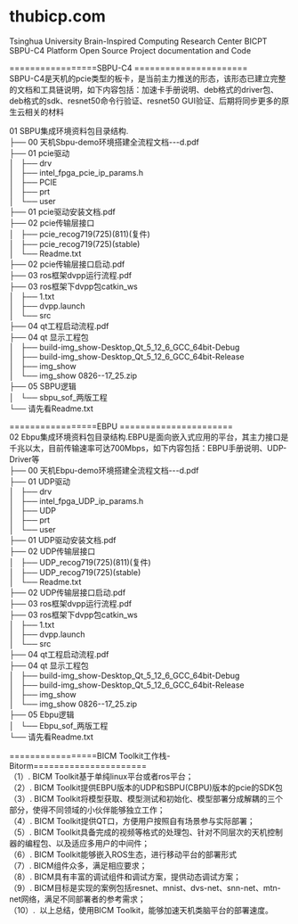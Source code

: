 # thubicp.com
Tsinghua University Brain-Inspired Computing Research Center
BICPT SBPU-C4 Platform Open Source Project documentation and Code

=================SBPU-C4 ======================  
SBPU-C4是天机的pcie类型的板卡，是当前主力推送的形态，该形态已建立完整的文档和工具链说明，如下内容包括：加速卡手册说明、deb格式的driver包、deb格式的sdk、resnet50命令行验证、resnet50 GUI验证、后期将同步更多的原生云相关的材料  

01 SBPU集成环境资料包目录结构.  
├── 00 天机Sbpu-demo环境搭建全流程文档---d.pdf  
├── 01 pcie驱动  
│   ├── drv  
│   ├── intel_fpga_pcie_ip_params.h  
│   ├── PCIE  
│   ├── prt  
│   └── user  
├── 01 pcie驱动安装文档.pdf  
├── 02 pcie传输层接口  
│   ├── pcie_recog719(725)(811)(复件)  
│   ├── pcie_recog719(725)(stable)  
│   └── Readme.txt  
├── 02 pcie传输层接口启动.pdf  
├── 03 ros框架dvpp运行流程.pdf  
├── 03 ros框架下dvpp包catkin_ws  
│   ├── 1.txt  
│   ├── dvpp.launch  
│   └── src  
├── 04 qt工程启动流程.pdf  
├── 04 qt 显示工程包  
│   ├── build-img_show-Desktop_Qt_5_12_6_GCC_64bit-Debug  
│   ├── build-img_show-Desktop_Qt_5_12_6_GCC_64bit-Release  
│   ├── img_show  
│   └── img_show 0826--17_25.zip  
├── 05 SBPU逻辑  
│   └── sbpu_sof_两版工程  
└── 请先看Readme.txt  


 
=================EBPU ======================  
02 Ebpu集成环境资料包目录结构.EBPU是面向嵌入式应用的平台，其主力接口是千兆以太，目前传输速率可达700Mbps，如下内容包括：EBPU手册说明、UDP-Driver等  
├── 00 天机Ebpu-demo环境搭建全流程文档---d.pdf  
├── 01 UDP驱动  
│   ├── drv  
│   ├── intel_fpga_UDP_ip_params.h  
│   ├── UDP  
│   ├── prt  
│   └── user  
├── 01 UDP驱动安装文档.pdf  
├── 02 UDP传输层接口  
│   ├── UDP_recog719(725)(811)(复件)  
│   ├── UDP_recog719(725)(stable)  
│   └── Readme.txt  
├── 02 UDP传输层接口启动.pdf  
├── 03 ros框架dvpp运行流程.pdf  
├── 03 ros框架下dvpp包catkin_ws  
│   ├── 1.txt  
│   ├── dvpp.launch  
│   └── src  
├── 04 qt工程启动流程.pdf  
├── 04 qt 显示工程包  
│   ├── build-img_show-Desktop_Qt_5_12_6_GCC_64bit-Debug  
│   ├── build-img_show-Desktop_Qt_5_12_6_GCC_64bit-Release  
│   ├── img_show  
│   └── img_show 0826--17_25.zip  
├── 05 Ebpu逻辑  
│   └── Ebpu_sof_两版工程  
└── 请先看Readme.txt  

=================BICM Toolkit工作栈-Bitorm======================  
（1）. BICM Toolkit基于单纯linux平台或者ros平台；  
（2）. BICM Toolkit提供EBPU版本的UDP和SBPU(CBPU)版本的pcie的SDK包  
（3）. BICM Toolkit将模型获取、模型测试和初始化、模型部署分成解耦的三个部分，使得不同领域的小伙伴能够独立工作；  
（4）. BICM Toolkit提供QT口，方便用户按照自有场景参与实际部署；  
（5）. BICM Toolkit具备完成的视频等格式的处理包、针对不同层次的天机控制器的编程包、以及适应多用户的中间件；  
（6）. BICM Toolkit能够嵌入ROS生态，进行移动平台的部署形式  
（7）. BICM组件众多，满足相应要求；  
（8）. BICM具有丰富的调试组件和调试方案，提供动态调试方案；  
（9）. BICM目标是实现的案例包括resnet、mnist、dvs-net、snn-net、mtn-net网络，满足不同部署者的参考需求；  
（10）.  以上总结，使用BICM Toolkit，能够加速天机类脑平台的部署速度。  


